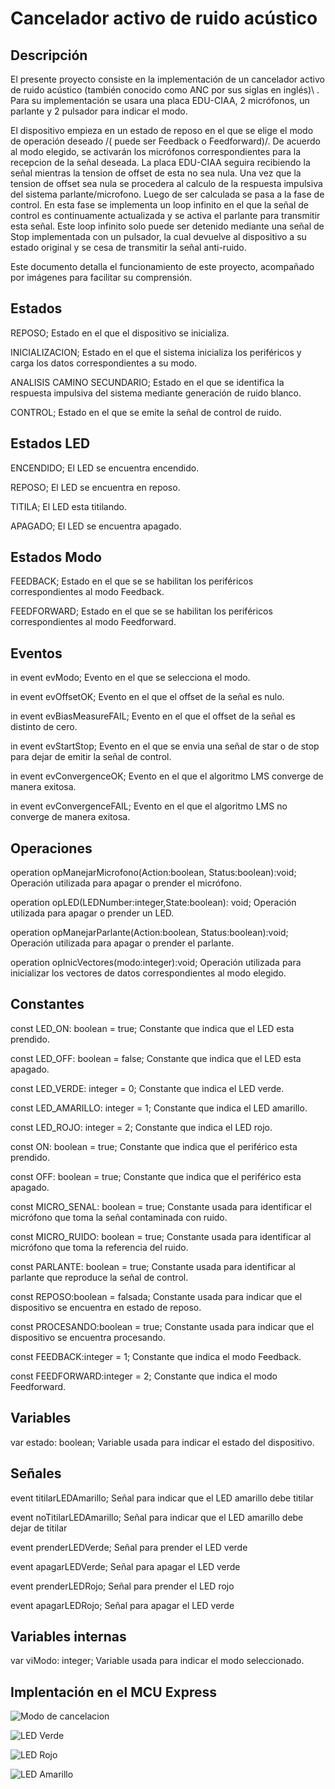 # **Cancelador activo de ruido acústico**


## **Descripción**

El presente proyecto consiste en la implementación de un cancelador activo de ruido acústico
\(también conocido como ANC por sus siglas en inglés)\ .
Para su implementación se usara una placa EDU-CIAA, 2 micrófonos, un parlante y 2 pulsador para indicar el modo.

El dispositivo empieza en un estado de reposo en el que se elige el modo de operación deseado /( puede ser Feedback o Feedforward)/.
De acuerdo al modo elegido, se activarán los micrófonos correspondientes para la recepcion de la señal deseada.
La placa EDU-CIAA seguira recibiendo la señal mientras la tension de offset de esta no sea nula.
Una vez que la tension de offset sea nula se procedera al calculo de la respuesta impulsiva del sistema 
parlante/microfono. Luego de ser calculada se pasa a la fase de control. En esta fase se implementa un
loop infinito en el que la señal de control es continuamente actualizada y se activa el parlante para transmitir
esta señal. Este loop infinito solo puede ser detenido mediante una señal de Stop implementada con un pulsador, la cual devuelve al dispositivo a su estado
original y se cesa de transmitir la señal anti-ruido.

Este documento detalla el funcionamiento de este proyecto, acompañado por imágenes para facilitar su comprensión.

## **Estados**

REPOSO; Estado en el que el dispositivo se inicializa.

INICIALIZACION; Estado en el que el sistema inicializa los periféricos y carga los datos correspondientes a su modo.

ANALISIS CAMINO SECUNDARIO; Estado en el que se identifica la respuesta impulsiva del sistema mediante generación de ruido blanco.

CONTROL; Estado en el que se emite la señal de control de ruido.

## **Estados LED**

ENCENDIDO; El LED se encuentra encendido.

REPOSO; El LED se encuentra en reposo.

TITILA; El LED esta titilando.

APAGADO; El LED se encuentra apagado.

## **Estados Modo**

FEEDBACK; Estado en el que se se habilitan los periféricos correspondientes al modo Feedback.

FEEDFORWARD; Estado en el que se se habilitan los periféricos correspondientes al modo Feedforward.

## **Eventos**

in event evModo; Evento en el que se selecciona el modo.

in event evOffsetOK; Evento en el que el offset de la señal es nulo.

in event evBiasMeasureFAIL; Evento en el que el offset de la señal es distinto de cero.

in event evStartStop; Evento en el que se envia una señal de star o de stop para dejar de emitir la señal de control.

in event evConvergenceOK; Evento en el que el algoritmo LMS converge de manera exitosa.

in event evConvergenceFAIL; Evento en el que el algoritmo LMS no converge de manera exitosa.

## **Operaciones**

operation opManejarMicrofono(Action:boolean, Status:boolean):void; Operación utilizada para apagar o prender el micrófono.

operation opLED(LEDNumber:integer,State:boolean): void; Operación utilizada para apagar o prender un LED.

operation opManejarParlante(Action:boolean, Status:boolean):void; Operación utilizada para apagar o prender el parlante.

operation opInicVectores(modo:integer):void; Operación utilizada para inicializar los vectores de datos correspondientes al modo elegido.

## **Constantes**

const LED_ON: boolean = true; Constante que indica que el LED esta prendido.

const LED_OFF: boolean = false; Constante que indica que el LED esta apagado.

const LED_VERDE: integer = 0; Constante que indica el LED verde.

const LED_AMARILLO: integer = 1; Constante que indica el LED amarillo.

const LED_ROJO: integer = 2; Constante que indica el LED rojo.

const ON: boolean = true; Constante que indica que el periférico esta prendido.

const OFF: boolean = true; Constante que indica que el periférico esta apagado.

const MICRO_SENAL: boolean = true; Constante usada para identificar el micrófono que toma la señal contaminada con ruido.

const MICRO_RUIDO: boolean = true; Constante usada para identificar al micrófono que toma la referencia del ruido.

const PARLANTE: boolean = true; Constante usada para identificar al parlante que reproduce la señal de control.

const REPOSO:boolean = falsada; Constante usada para indicar que el dispositivo se encuentra en estado de reposo.

const PROCESANDO:boolean = true; Constante usada para indicar que el dispositivo se encuentra procesando.

const FEEDBACK:integer = 1; Constante que indica el modo Feedback.

const FEEDFORWARD:integer = 2; Constante que indica el modo Feedforward.

## **Variables**

var estado: boolean; Variable usada para indicar el estado del dispositivo.

## **Señales**

event titilarLEDAmarillo; Señal para indicar que el LED amarillo debe titilar

event noTitilarLEDAmarillo; Señal para indicar que el LED amarillo debe dejar de titilar

event prenderLEDVerde; Señal para prender el LED verde

event apagarLEDVerde; Señal para apagar el LED verde

event prenderLEDRojo; Señal para prender el LED rojo

event apagarLEDRojo; Señal para apagar el LED verde

## **Variables internas**

var viModo: integer; Variable usada para indicar el modo seleccionado.

## **Implentación en el MCU Express**


![Modo de cancelacion](https://user-images.githubusercontent.com/65372063/82596832-64f23180-9b7e-11ea-8a15-f91ee1ad3c69.png)

![LED Verde](https://user-images.githubusercontent.com/65372063/82596520-ccf44800-9b7d-11ea-9b41-f006491f03fb.png)

![LED Rojo](https://user-images.githubusercontent.com/65372063/82596711-29effe00-9b7e-11ea-997d-ef927f7510e1.png)

![LED Amarillo](https://user-images.githubusercontent.com/65372063/82596804-53108e80-9b7e-11ea-8a77-94679370dd1a.png)


